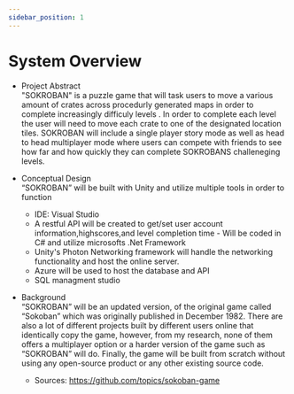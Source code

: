 ```yaml
---
sidebar_position: 1
---
```


# System Overview

- Project Abstract<br/>
    "SOKROBAN" is a puzzle game that will task users to move a various amount of crates across procedurly generated maps in order to complete increasingly difficuly levels . In order to complete each level the user will need to move each crate to one of the designated location tiles. SOKROBAN will include a single player story mode as well as head to head multiplayer mode where users can compete with friends to see how far and how quickly they can complete SOKROBANS challeneging levels.

- Conceptual Design<br/>
    “SOKROBAN” will be built with Unity and utilize multiple tools in order to function 
    
    - IDE: Visual Studio
    - A restful API will be created to get/set user account information,highscores,and level completion time
            - Will be coded in C# and utilize microsofts .Net Framework  
    - Unity's Photon Networking framework will handle the networking functionality and host the online server.
    - Azure will be used to host the database and API 
    - SQL managment studio 

- Background <br/>
    “SOKROBAN” will be an updated version, of the original game called “Sokoban” which was originally published in December 1982. There are also a lot of different projects built by different users online that identically copy the game, however, from my research, none of them offers a multiplayer option or a harder version of the game such as “SOKROBAN” will do. Finally, the game will be built from scratch without using any open-source product or any other existing source code. 

    - Sources: https://github.com/topics/sokoban-game
